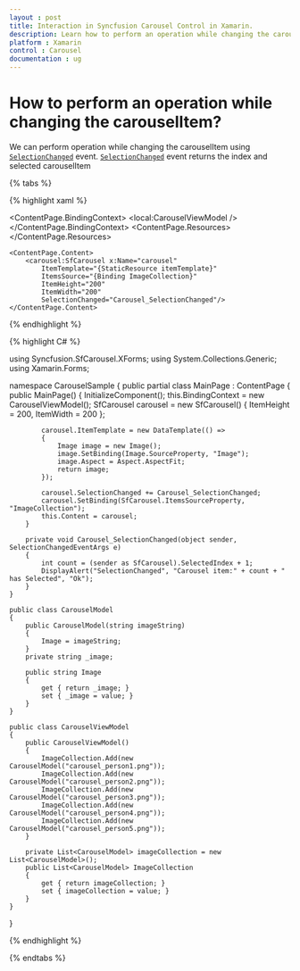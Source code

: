 ```yaml
---
layout : post
title: Interaction in Syncfusion Carousel Control in Xamarin.
description: Learn how to perform an operation while changing the carouselItem or Collection in Carousel for Xamarin.
platform : Xamarin
control : Carousel
documentation : ug
---
```


# How to perform an operation while changing the carouselItem?

We can perform operation while changing the carouselItem using [`SelectionChanged`](https://help.syncfusion.com/cr/xamarin/Syncfusion.SfCarousel.XForms.SfCarousel.html#Syncfusion_SfCarousel_XForms_SfCarousel_SelectionChanged) event. [`SelectionChanged`](https://help.syncfusion.com/cr/xamarin/Syncfusion.SfCarousel.XForms.SfCarousel.html#Syncfusion_SfCarousel_XForms_SfCarousel_SelectionChanged) event returns the index and selected carouselItem

{% tabs %}

{% highlight xaml %}

<?xml version="1.0" encoding="utf-8" ?>
<ContentPage xmlns="http://xamarin.com/schemas/2014/forms"
             xmlns:x="http://schemas.microsoft.com/winfx/2009/xaml"
             xmlns:carousel="clr-namespace:Syncfusion.SfCarousel.XForms;assembly=Syncfusion.SfCarousel.XForms"
             xmlns:local="clr-namespace:CarouselSample"
             x:Class="CarouselSample.MainPage">
    <ContentPage.BindingContext>
        <local:CarouselViewModel />
    </ContentPage.BindingContext>
    <ContentPage.Resources>
        <ResourceDictionary>
            <DataTemplate x:Key="itemTemplate">
                <Image Source="{Binding Image}"
				Aspect="AspectFit"/>
            </DataTemplate>
        </ResourceDictionary>
    </ContentPage.Resources>

    <ContentPage.Content>
        <carousel:SfCarousel x:Name="carousel"
			ItemTemplate="{StaticResource itemTemplate}"
			ItemsSource="{Binding ImageCollection}"
			ItemHeight="200"
			ItemWidth="200"
            SelectionChanged="Carousel_SelectionChanged"/>
    </ContentPage.Content>
</ContentPage>

{% endhighlight %}

{% highlight C# %}

using Syncfusion.SfCarousel.XForms;
using System.Collections.Generic;
using Xamarin.Forms;

namespace CarouselSample
{
    public partial class MainPage : ContentPage
    {
        public MainPage()
        {
            InitializeComponent();
            this.BindingContext = new CarouselViewModel();
            SfCarousel carousel = new SfCarousel()
            {
                ItemHeight = 200,
                ItemWidth = 200
            };

            carousel.ItemTemplate = new DataTemplate(() =>
            {
                Image image = new Image();
                image.SetBinding(Image.SourceProperty, "Image");
                image.Aspect = Aspect.AspectFit;
                return image;
            });

            carousel.SelectionChanged += Carousel_SelectionChanged;
            carousel.SetBinding(SfCarousel.ItemsSourceProperty, "ImageCollection");
            this.Content = carousel;
        }

        private void Carousel_SelectionChanged(object sender, SelectionChangedEventArgs e)
        {
            int count = (sender as SfCarousel).SelectedIndex + 1;
            DisplayAlert("SelectionChanged", "Carousel item:" + count + " has Selected", "Ok");
        }
    }

    public class CarouselModel
    {
        public CarouselModel(string imageString)
        {
            Image = imageString;
        }
        private string _image;

        public string Image
        {
            get { return _image; }
            set { _image = value; }
        }
    }

    public class CarouselViewModel
    {
        public CarouselViewModel()
        {
            ImageCollection.Add(new CarouselModel("carousel_person1.png"));
            ImageCollection.Add(new CarouselModel("carousel_person2.png"));
            ImageCollection.Add(new CarouselModel("carousel_person3.png"));
            ImageCollection.Add(new CarouselModel("carousel_person4.png"));
            ImageCollection.Add(new CarouselModel("carousel_person5.png"));
        }

        private List<CarouselModel> imageCollection = new List<CarouselModel>();
        public List<CarouselModel> ImageCollection
        {
            get { return imageCollection; }
            set { imageCollection = value; }
        }
    }
}

{% endhighlight %}

{% endtabs %}


